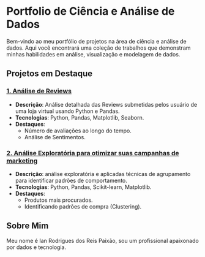 # Portfolio de Ciência e Análise de Dados

Bem-vindo ao meu portfólio de projetos na área de ciência e análise de dados. Aqui você encontrará uma coleção de trabalhos que demonstram minhas habilidades em análise, visualização e modelagem de dados.

## Projetos em Destaque

### [1. Análise de Reviews](Hotmart.ipynb)
- **Descrição**: Análise detalhada das Reviews submetidas pelos usuário de uma loja virtual usando Python e Pandas.
- **Tecnologias**: Python, Pandas, Matplotlib, Seaborn.
- **Destaques**:
  - Número de avaliações ao longo do tempo.
  - Análise de Sentimentos.

### [2. Análise Exploratória para otimizar suas campanhas de marketing](campanhas_de_marketing.ipynb)
- **Descrição**:  análise exploratória e aplicadas técnicas de agrupamento para identificar padrões de comportamento.
- **Tecnologias**: Python, Pandas, Scikit-learn, Matplotlib.
- **Destaques**:
  -  Produtos mais procurados.
  - Identificando padrões de compra (Clustering).


## Sobre Mim
Meu nome é Ian Rodrigues dos Reis Paixão, sou um profissional apaixonado por dados e tecnologia.


